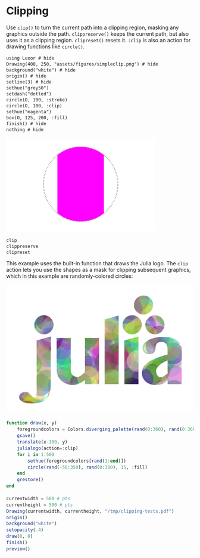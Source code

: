# Clipping

Use `clip()` to turn the current path into a clipping region, masking any graphics outside the path. `clippreserve()` keeps the current path, but also uses it as a clipping region. `clipreset()` resets it. `:clip` is also an action for drawing functions like `circle()`.

```@example
using Luxor # hide
Drawing(400, 250, "assets/figures/simpleclip.png") # hide
background("white") # hide
origin() # hide
setline(3) # hide
sethue("grey50")
setdash("dotted")
circle(O, 100, :stroke)
circle(O, 100, :clip)
sethue("magenta")
box(O, 125, 200, :fill)
finish() # hide
nothing # hide
```
![simple clip](assets/figures/simpleclip.png)

```@docs
clip
clippreserve
clipreset
```

This example uses the built-in function that draws the Julia logo. The `clip` action lets you use the shapes as a mask for clipping subsequent graphics, which in this example are randomly-colored circles:

![julia logo mask](assets/figures/julia-logo-mask.png)

```julia
function draw(x, y)
    foregroundcolors = Colors.diverging_palette(rand(0:360), rand(0:360), 200, s = 0.99, b=0.8)
    gsave()
    translate(x-100, y)
    julialogo(action=:clip)
    for i in 1:500
        sethue(foregroundcolors[rand(1:end)])
        circle(rand(-50:350), rand(0:300), 15, :fill)
    end
    grestore()
end

currentwidth = 500 # pts
currentheight = 500 # pts
Drawing(currentwidth, currentheight, "/tmp/clipping-tests.pdf")
origin()
background("white")
setopacity(.4)
draw(0, 0)
finish()
preview()
```
